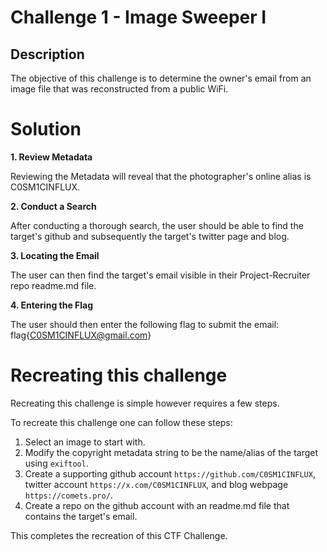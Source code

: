 ﻿

# Challenge 1 - Image Sweeper I

## Description

The objective of this challenge is to determine the owner's email from an image file that was reconstructed from a public WiFi. 

# Solution
**1. Review Metadata**

Reviewing the Metadata will reveal that the photographer's online alias is C0SM1CINFLUX.
 
**2. Conduct a Search**

After conducting a thorough search, the user should be able to find the target's github and subsequently the target's twitter page and blog.

**3. Locating the Email**

The user can then find the target's email visible in their Project-Recruiter repo readme.md file.

**4. Entering the Flag**

The user should then enter the following flag to submit the email: flag{C0SM1CINFLUX@gmail.com}

# Recreating this challenge 
Recreating this challenge is simple however requires a few steps.

To recreate this challenge one can follow these steps:

1. Select an image to start with.
2. Modify the copyright metadata string to be the name/alias of the target using `exiftool`.
3. Create a supporting github account `https://github.com/C0SM1CINFLUX`, twitter account `https://x.com/C0SM1CINFLUX`, and blog webpage `https://comets.pro/`.
4. Create a repo on the github account with an readme.md file that contains the target's email. 

This completes the recreation of this CTF Challenge. 

